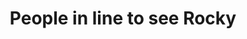 ---
pid: llg143
title: People in line to see Rocky
location_transcription: The Rocky Statue
coordinates: "[-75.17924558668, 39.965039532195]"
zipcode: '19118'
gen_neighborhood: Northwest Philadelphia
neighborhood: Chestnut Hill
outside_phl: 
age: '17'
age_range: 13-19
instagram: 
image_file_name: llg_143.jpg
proposal_transcription: |-
  People (Tourists) from all walks of life

  (already there)
topic: Business,Pop Culture
topic_summary: 0, 0, 0
type: Sculpture Statue
keywords_other: rocky, lines, tourism, $
credit: Simon Rabinowitz
image_labels: 
twitter: 
facebook: 
permalink: "/monuments/llg143/"
layout: item-page
---